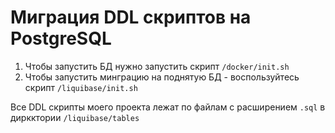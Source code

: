 # Миграция DDL скриптов на PostgreSQL

1. Чтобы запустить БД нужно запустить скрипт `/docker/init.sh`
2. Чтобы запустить минграцию на поднятую БД - воспользуйтесь скрипт `/liquibase/init.sh`

Все DDL скрипты моего проекта лежат по файлам с расширением `.sql` в диркктории `/liquibase/tables`
